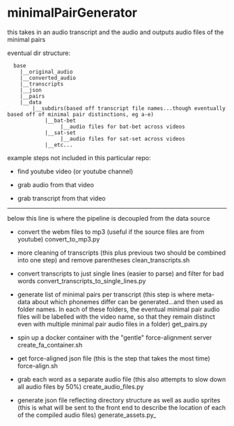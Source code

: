 
# minimalPairGenerator
this takes in an audio transcript and the audio and outputs audio files of the minimal pairs


eventual dir structure:
```
  base
    |__original_audio
    |__converted_audio
    |__transcripts
    |__json
    |__pairs
    |__data
        |__subdirs(based off transcript file names...though eventually based off of minimal pair distinctions, eg a-e)
            |__bat-bet
                 |__audio files for bat-bet across videos
            |__sat-set
                 |__audio files for sat-set across videos
            |__etc...
```

example steps not included in this particular repo:

- find youtube video (or youtube channel)

- grab audio from that video

- grab transcript from that video

--------------------------------------------------------------
below this line is where the pipeline is decoupled from the data source

- convert the webm files to mp3
(useful if the source files are from youtube)
  convert_to_mp3.py

- more cleaning of transcripts (this plus previous two should be combined into one step) and remove parentheses
  clean_transcripts.sh

- convert transcripts to just single lines (easier to parse) and filter for bad words
  convert_transcripts_to_single_lines.py

- generate list of minimal pairs per transcript
(this step is where meta-data about which phonemes differ can be generated...and then used as folder names. In each of these folders, the eventual minimal pair audio files will be labelled with the video name, so that they remain distinct even with multiple minimal pair audio files in a folder)
  get_pairs.py


- spin up a docker container with the "gentle" force-alignment server
create_fa_container.sh


- get force-aligned json file
(this is the step that takes the most time)
  force-align.sh

- grab each word as a separate audio file
(this also attempts to slow down all audio files by 50%)
  create_audio_files.py

- generate json file reflecting directory structure as well as audio sprites
(this is what will be sent to the front end to describe the location of each of the compiled audio files)
  generate_assets.py_
